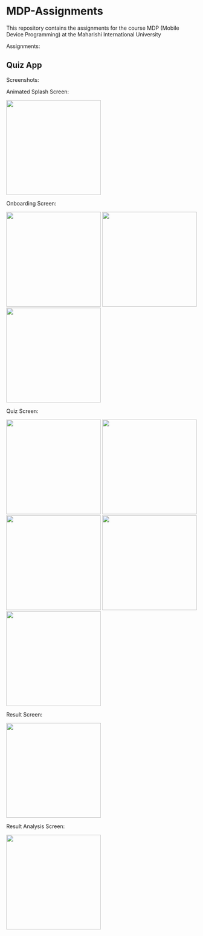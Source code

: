 # MDP-Assignments

This repository contains the assignments for the course MDP (Mobile Device Programming) at the
Maharishi International University

Assignments:

## Quiz App

Screenshots:

Animated Splash Screen:
<p float="left">
  <img src="/screenshots/1.png" width="250" />
</p>

Onboarding Screen:
<p float="left">
  <img src="/screenshots/2.png" width="250" />
  <img src="/screenshots/3.png" width="250" />
  <img src="/screenshots/4.png" width="250" />
</p>

Quiz Screen:
<p float="left">
  <img src="/screenshots/5.png" width="250" />
  <img src="/screenshots/6.png" width="250" />
  <img src="/screenshots/7.png" width="250" />
  <img src="/screenshots/8.png" width="250" />
  <img src="/screenshots/10.png" width="250" />
</p>

Result Screen:
<p float="left">
  <img src="/screenshots/9.png" width="250" />
</p>

Result Analysis Screen:
<p float="left">
  <img src="/screenshots/11.png" width="250" />
</p>

